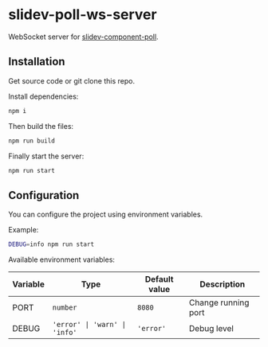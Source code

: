 # slidev-poll-ws-server

WebSocket server for [slidev-component-poll](https://github.com/Smile-SA/slidev-component-poll).

## Installation

Get source code or git clone this repo.

Install dependencies:
```bash
npm i
```

Then build the files:
```bash
npm run build
```

Finally start the server:
```bash
npm run start
```

## Configuration

You can configure the project using environment variables.

Example:
```bash
DEBUG=info npm run start
```

Available environment variables:

| Variable | Type | Default value | Description |
|---|---|---|---|
| PORT | `number` | `8080` | Change running port |
| DEBUG | `'error' \| 'warn' \| 'info'`  | `'error'` | Debug level |
